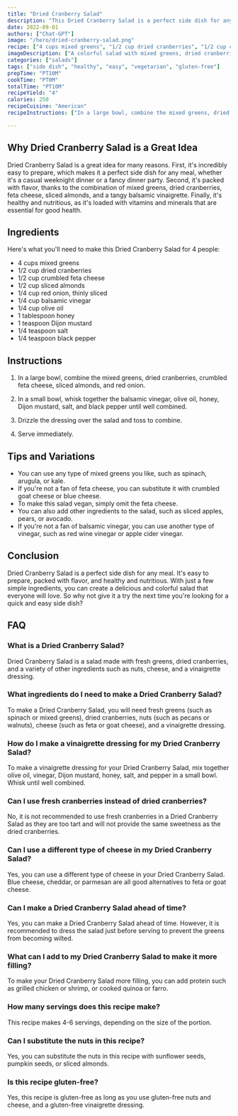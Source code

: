 ```yaml
---
title: "Dried Cranberry Salad"
description: "This Dried Cranberry Salad is a perfect side dish for any meal. It's easy to prepare and packed with flavor!"
date: 2022-09-01
authors: ["Chat-GPT"]
image: "/hero/dried-cranberry-salad.png"
recipe: ["4 cups mixed greens", "1/2 cup dried cranberries", "1/2 cup crumbled feta cheese", "1/2 cup sliced almonds", "1/4 cup red onion, thinly sliced", "1/4 cup balsamic vinegar", "1/4 cup olive oil", "1 tablespoon honey", "1 teaspoon Dijon mustard", "1/4 teaspoon salt", "1/4 teaspoon black pepper"]
imageDescription: ["A colorful salad with mixed greens, dried cranberries, feta cheese, and sliced almonds."]
categories: ["salads"]
tags: ["side dish", "healthy", "easy", "vegetarian", "gluten-free"]
prepTime: "PT10M"
cookTime: "PT0M"
totalTime: "PT10M"
recipeYield: "4"
calories: 250
recipeCuisine: "American"
recipeInstructions: ["In a large bowl, combine the mixed greens, dried cranberries, crumbled feta cheese, sliced almonds, and red onion.", "In a small bowl, whisk together the balsamic vinegar, olive oil, honey, Dijon mustard, salt, and black pepper until well combined.", "Drizzle the dressing over the salad and toss to combine.", "Serve immediately."]

---
```


## Why Dried Cranberry Salad is a Great Idea

Dried Cranberry Salad is a great idea for many reasons. First, it's incredibly easy to prepare, which makes it a perfect side dish for any meal, whether it's a casual weeknight dinner or a fancy dinner party. Second, it's packed with flavor, thanks to the combination of mixed greens, dried cranberries, feta cheese, sliced almonds, and a tangy balsamic vinaigrette. Finally, it's healthy and nutritious, as it's loaded with vitamins and minerals that are essential for good health.

## Ingredients

Here's what you'll need to make this Dried Cranberry Salad for 4 people:

- 4 cups mixed greens
- 1/2 cup dried cranberries
- 1/2 cup crumbled feta cheese
- 1/2 cup sliced almonds
- 1/4 cup red onion, thinly sliced
- 1/4 cup balsamic vinegar
- 1/4 cup olive oil
- 1 tablespoon honey
- 1 teaspoon Dijon mustard
- 1/4 teaspoon salt
- 1/4 teaspoon black pepper

## Instructions

1. In a large bowl, combine the mixed greens, dried cranberries, crumbled feta cheese, sliced almonds, and red onion.

2. In a small bowl, whisk together the balsamic vinegar, olive oil, honey, Dijon mustard, salt, and black pepper until well combined.

3. Drizzle the dressing over the salad and toss to combine.

4. Serve immediately.

## Tips and Variations

- You can use any type of mixed greens you like, such as spinach, arugula, or kale.
- If you're not a fan of feta cheese, you can substitute it with crumbled goat cheese or blue cheese.
- To make this salad vegan, simply omit the feta cheese.
- You can also add other ingredients to the salad, such as sliced apples, pears, or avocado.
- If you're not a fan of balsamic vinegar, you can use another type of vinegar, such as red wine vinegar or apple cider vinegar.

## Conclusion

Dried Cranberry Salad is a perfect side dish for any meal. It's easy to prepare, packed with flavor, and healthy and nutritious. With just a few simple ingredients, you can create a delicious and colorful salad that everyone will love. So why not give it a try the next time you're looking for a quick and easy side dish?

## FAQ

### What is a Dried Cranberry Salad?

Dried Cranberry Salad is a salad made with fresh greens, dried cranberries, and a variety of other ingredients such as nuts, cheese, and a vinaigrette dressing.

### What ingredients do I need to make a Dried Cranberry Salad?

To make a Dried Cranberry Salad, you will need fresh greens (such as spinach or mixed greens), dried cranberries, nuts (such as pecans or walnuts), cheese (such as feta or goat cheese), and a vinaigrette dressing.

### How do I make a vinaigrette dressing for my Dried Cranberry Salad?

To make a vinaigrette dressing for your Dried Cranberry Salad, mix together olive oil, vinegar, Dijon mustard, honey, salt, and pepper in a small bowl. Whisk until well combined.

### Can I use fresh cranberries instead of dried cranberries?

No, it is not recommended to use fresh cranberries in a Dried Cranberry Salad as they are too tart and will not provide the same sweetness as the dried cranberries.

### Can I use a different type of cheese in my Dried Cranberry Salad?

Yes, you can use a different type of cheese in your Dried Cranberry Salad. Blue cheese, cheddar, or parmesan are all good alternatives to feta or goat cheese.

### Can I make a Dried Cranberry Salad ahead of time?

Yes, you can make a Dried Cranberry Salad ahead of time. However, it is recommended to dress the salad just before serving to prevent the greens from becoming wilted.

### What can I add to my Dried Cranberry Salad to make it more filling?

To make your Dried Cranberry Salad more filling, you can add protein such as grilled chicken or shrimp, or cooked quinoa or farro.

### How many servings does this recipe make?

This recipe makes 4-6 servings, depending on the size of the portion.

### Can I substitute the nuts in this recipe?

Yes, you can substitute the nuts in this recipe with sunflower seeds, pumpkin seeds, or sliced almonds.

### Is this recipe gluten-free?

Yes, this recipe is gluten-free as long as you use gluten-free nuts and cheese, and a gluten-free vinaigrette dressing.